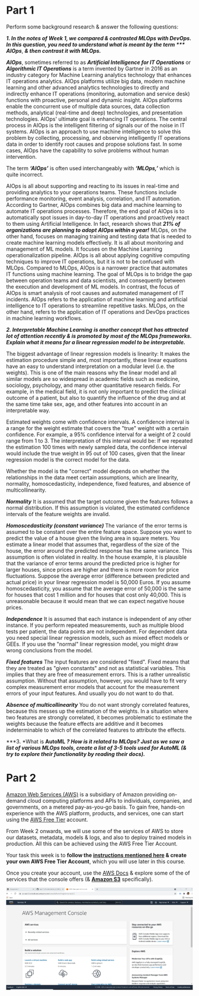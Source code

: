# Part 1

Perform some background research & answer the following questions:

***1. In the notes of Week 1, we compared & contrasted MLOps with DevOps. In this question, you need to understand what is meant by the term *** AIOps***, ***& then contrast it with MLOps.***

***AIOps***, sometimes referred to as ***Artificial Intelligence for IT Operations*** or ***Algorithmic IT Operations*** is a term invented by Gartner in 2016 as an industry category for Machine Learning analytics technology that enhances IT operations analytics.
AIOps platforms utilize big data, modern machine learning and other advanced analytics technologies to directly and indirectly enhance IT operations (monitoring, automation and service desk) functions with proactive, personal and dynamic insight. AIOps platforms enable the concurrent use of multiple data sources, data collection methods, analytical (real-time and deep) technologies, and presentation technologies. AIOps' ultimate goal is enhancing IT operations. The central process in AIOps is the intelligent filtering of signals our of the noise in IT systems. AIOps is an approach to use machine intelligence to solve this problem by collecting, processing, and observing intelligently IT operations data in order to identify root causes and propose solutions fast. In some cases, AIOps have the capability to solve problems without human intervention.

The term ***‘AIOps’*** is often used interchangeably with ***‘MLOps,’*** which is quite incorrect.

AIOps is all about supporting and reacting to its issues in real-time and providing analytics to your operations teams. These functions include performance monitoring, event analysis, correlation, and IT automation. According to Gartner, AIOps combines big data and machine learning to automate IT operations processes. Therefore, the end goal of AIOps is to automatically spot issues in day-to-day IT operations and proactively react to them using Artificial Intelligence. In fact, research shows that ***21% of organizations are planning to adopt AIOps within a year!***
MLOps, on the other hand, focuses on managing training and testing data that is needed to create machine learning models effectively. It is all about monitoring and management of ML models. It focuses on the Machine Learning operationalization pipeline. AIOps is all about applying cognitive computing techniques to improve IT operations, but it is not to be confused with MLOps.
Compared to MLOps, AIOps is a narrower practice that automates IT functions using machine learning. The goal of MLOps is to bridge the gap between operation teams and data scientists, and consequently between the execution and development of ML models. In contrast, the focus of AIOps is smart analysis of root causes and automated management of IT incidents. AIOps refers to the application of machine learning and artificial intelligence to IT operations to streamline repetitive tasks. MLOps, on the other hand, refers to the application of IT operations and DevOps practices in machine learning workflows.

***2. Interpretable Machine Learning*** ***is another concept that has attracted lot of attention recently & is promoted by most of the MLOps frameworks. Explain what it means for a linear regression model to be interpretable.*** 

The biggest advantage of linear regression models is linearity: It makes the estimation procedure simple and, most importantly, these linear equations have an easy to understand interpretation on a modular level (i.e. the weights). This is one of the main reasons why the linear model and all similar models are so widespread in academic fields such as medicine, sociology, psychology, and many other quantitative research fields. For example, in the medical field, it is not only important to predict the clinical outcome of a patient, but also to quantify the influence of the drug and at the same time take sex, age, and other features into account in an interpretable way.

Estimated weights come with confidence intervals. A confidence interval is a range for the weight estimate that covers the "true" weight with a certain confidence. For example, a 95% confidence interval for a weight of 2 could range from 1 to 3. The interpretation of this interval would be: If we repeated the estimation 100 times with newly sampled data, the confidence interval would include the true weight in 95 out of 100 cases, given that the linear regression model is the correct model for the data.

Whether the model is the "correct" model depends on whether the relationships in the data meet certain assumptions, which are linearity, normality, homoscedasticity, independence, fixed features, and absence of multicollinearity.

***Normality***
It is assumed that the target outcome given the features follows a normal distribution. If this assumption is violated, the estimated confidence intervals of the feature weights are invalid.

***Homoscedasticity (constant variance)***
The variance of the error terms is assumed to be constant over the entire feature space. Suppose you want to predict the value of a house given the living area in square meters. You estimate a linear model that assumes that, regardless of the size of the house, the error around the predicted response has the same variance. This assumption is often violated in reality. In the house example, it is plausible that the variance of error terms around the predicted price is higher for larger houses, since prices are higher and there is more room for price fluctuations. Suppose the average error (difference between predicted and actual price) in your linear regression model is 50,000 Euros. If you assume homoscedasticity, you assume that the average error of 50,000 is the same for houses that cost 1 million and for houses that cost only 40,000. This is unreasonable because it would mean that we can expect negative house prices.

***Independence***
It is assumed that each instance is independent of any other instance. If you perform repeated measurements, such as multiple blood tests per patient, the data points are not independent. For dependent data you need special linear regression models, such as mixed effect models or GEEs. If you use the "normal" linear regression model, you might draw wrong conclusions from the model.

***Fixed features***
The input features are considered "fixed". Fixed means that they are treated as "given constants" and not as statistical variables. This implies that they are free of measurement errors. This is a rather unrealistic assumption. Without that assumption, however, you would have to fit very complex measurement error models that account for the measurement errors of your input features. And usually you do not want to do that.

***Absence of multicollinearity***
You do not want strongly correlated features, because this messes up the estimation of the weights. In a situation where two features are strongly correlated, it becomes problematic to estimate the weights because the feature effects are additive and it becomes indeterminable to which of the correlated features to attribute the effects.

***3. *What is **AutoML** ***? How is it related to MLOps? Just as we saw a list of various MLOps tools, create a list of 3-5 tools used for AutoML (& try to explore their functionality by reading their docs).***


# Part 2


[Amazon Web Services (AWS)](https://aws.amazon.com/) is a subsidiary of Amazon providing on-demand cloud computing platforms and APIs to individuals, companies, and governments, on a metered pay-as-you-go basis. To gain free, hands-on experience with the AWS platform, products, and services, one can start using the [AWS Free Tier](https://aws.amazon.com/free/) account. 

From Week 2 onwards, we will use some of the services of AWS to store our datasets, metadata, models & logs, and also to deploy trained models in production. All this can be achieved using the AWS Free Tier Account. 

Your task this week is to **follow the [instructions mentioned here](https://analyticshut.com/create-aws-account/) & create your own AWS Free Tier Account**, which you will use later in this course.

Once you create your account, use the [AWS Docs](https://docs.aws.amazon.com/) & explore some of the of services that the console offers (& **[Amazon S3](https://aws.amazon.com/s3/)** specifically).


![Screenshot](aws_console.jpg)
